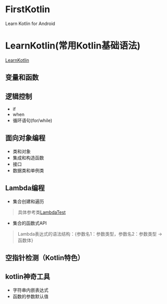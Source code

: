 # FirstKotlin
Learn Kotlin for Android
# LearnKotlin(常用Kotlin基础语法)
[LearnKotlin](https://github.com/jiaoery/FirstKotlin/blob/master/app/src/main/java/cn/cloudwalk/myapplication/LearnKotlin.kt)
## 变量和函数
## 逻辑控制
* if
* when
* 循环语句(for/while)
## 面向对象编程
* 类和对象
* 集成和构造函数
* 接口
* 数据类和单例类
## Lambda编程
* 集合创建和遍历
>具体参考类[LambdaTest](https://github.com/jiaoery/FirstKotlin/blob/master/app/src/main/java/cn/cloudwalk/myapplication/LambdaTest.kt)
* 集合的函数式API
>Lambda表达式的语法结构：{参数名1：参数类型，参数名2：参数类型 ->函数体}
## 空指针检测（Kotlin特色）
## kotlin神奇工具
* 字符串内嵌表达式
* 函数的参数默认值
